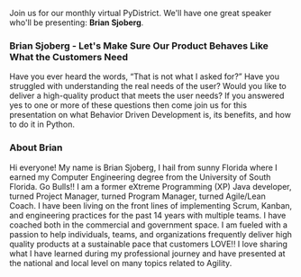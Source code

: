 <!--
.. title: November Meetup - Behavior Driven Development
.. slug: november-meetup-2021
.. date: 2021-11-11 09:17:39 UTC-05:00
.. tags: meetup
.. category: main-meetup
.. link: https://www.meetup.com/pydistrict/events/282017088/
.. event_time: 2021-11-30 18:00:00 UTC-05:00
.. description: November Meetup: Behavior Driven Development
.. type: text
-->

Join us for our monthly virtual PyDistrict. We'll have one great speaker who'll
be presenting: **Brian Sjoberg**.

<!-- TEASER_END -->

### Brian Sjoberg - Let's Make Sure Our Product Behaves Like What the Customers Need

Have you ever heard the words, “That is not what I asked for?”
Have you struggled with understanding the real needs of the user?
Would you like to deliver a high-quality product that meets the user needs?
If you answered yes to one or more of these questions then come join us for this presentation on what Behavior Driven Development is, its benefits, and how to do it in Python.

### About Brian

Hi everyone! My name is Brian Sjoberg, I hail from sunny Florida where I earned my Computer Engineering degree from the University of South Florida. Go Bulls!! I am a former eXtreme Programming (XP) Java developer, turned Project Manager, turned Program Manager, turned Agile/Lean Coach. I have been living on the front lines of implementing Scrum, Kanban, and engineering practices for the past 14 years with multiple teams. I have coached both in the commercial and government space. I am fueled with a passion to help individuals, teams, and organizations frequently deliver high quality products at a sustainable pace that customers LOVE!! I love sharing what I have learned during my professional journey and have presented at the national and local level on many topics related to Agility.
